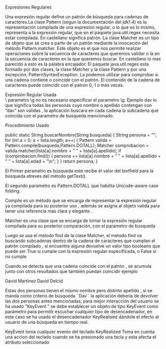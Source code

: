 Expresiones Regulares 
 
Una expresión regular define un patrón de búsqueda para cadenas de caracteres.La clase Pattern (segun la documentación del jdk1.4) es la representación compilada de una expresion regular, o lo que es lo mismo, representa a la expresión regular, que en el paquete java.util.regex necesita estar compilada. En castellano significa patrón. 
La clase Matcher es un tipo de objeto que se crea a partir de un patrón mediante la invocación del método Pattern.matcher. Este objeto es el que nos permite realizar operaciones sobre la secuencia de caracteres que queremos validar o la en la secuencia de caracteres en la que queremos buscar. En castellano lo mas parecido a esto es la palabra encajador. 
El paquete java.util.regex esta formado por dos clases, la clase Matcher y la clase Pattern y por una excepción, PatternSyntaxException. 
La podemos utilizar para comprobar si una cadena contiene o coincide con el patrón. El contenido de la cadena de caracteres puede coincidir con el patrón 0, 1 o más veces. 
 
Expresión Regular Usada  
  \ parametro \g 
no es necesario especificar el parametro \g.
Ejemplo   dav   lo que significa todas las personas cuyo nombre o apellido contengan con “dav” son validas  , la aplicación buscara en cada cadena la subcadena que coincida con el parametro de busqueda mencionado.  

Procedimiento Usado 

public static String buscarNombre(String busqueda) {
    String persona = "";
    for (int a = 0; a < lista.length; a++) {
        Pattern valida = Pattern.compile(busqueda,Pattern.DOTALL);
        Matcher comprobacion = valida.matcher(lista[a].nombre + " " + lista[a].apellido);
        if (comprobacion.find()) {
            persona += lista[a].nombre + " " + lista[a].apellido + " " + lista[a].edad + "\n";
        }
    }
    return persona;
}


El Primer parametro es  búsqueda este recibe el valor del textfield para la búsqueda atreves del método getText(). 

El segundo parametro es Pattern.DOTALL que habilita Unicode-aware case folding.

Compile es un método  que se encarga de representar la expresión regular ya compilada para su posterior uso , además se asigna al objeto valida para tener una referencia mas clara y elegante . 
 
Matcher es una clase que se encarga de tomar la expresión regular compilada  para su posterior comparación, con el parametro de busqueda 
 
 
Luego se usa el metodo  find  de la clase Matcher, el metodo find  va buscando subcadenas dentro de la cadena de caracteres que cumplan el patrón compilado , si encuentra alguna devuelve un valor tipo booleano que puede ser True si cumple con la expresión regular especificada, o False si no cumple 
 
Cuando se detecta que una cadena coincide con el patrón , se acumula junto con otros resultados que también puedan coincidir ejemplo 
 
David Martinez 
David Delcid 
 
Estas dos personas tienen el mismo nombre pero distinto apellido , si se manda como criterio de búsqueda  ¨Dav¨ la aplicación debería de devolver las dos personas antes mencionadas, para mejor interacción del usuario se ha usado "KeyEvent "  se debe establecer un objeto de tipo KeyEvent como parámetro para permitir escuchar cualquier tipo de desencadenador,  en este caso se ha usado el desencadenador KeyRealised dándole el efecto al usuario de una búsqueda en tiempo real. 

KeyEvent toma cualquier evento del teclado
KeyRealized
Toma en cuenta una accion del teclado cuando se ha presionado una tecla y esta afecta el atributo seleccionado
 
